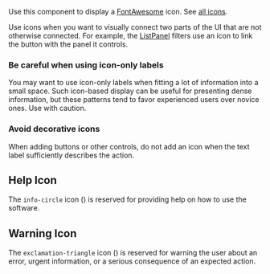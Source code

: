 
Use this component to display a [FontAwesome](https://fontawesome.com/) icon. See [all icons](https://fontawesome.com/icons).

Use icons when you want to visually connect two parts of the UI that are not otherwise connected. For example, the [ListPanel](#/component/ListPanel) filters use an icon to link the button with the panel it controls.

### Be careful when using icon-only labels

You may want to use icon-only labels when fitting a lot of information into a small space. Such icon-based display can be useful for presenting dense information, but these patterns tend to favor experienced users over novice ones. Use with caution.

### Avoid decorative icons

When adding buttons or other controls, do not add an icon when the text label sufficiently describes the action.

## Help Icon

The `info-circle` icon (<span class="fa fa-info-circle" aria-hidden="true"></span>) is reserved for providing help on how to use the software.

## Warning Icon

The `exclamation-triangle` icon (<span class="fa fa-exclamation-triangle" aria-hidden="true"></span>) is reserved for warning the user about an error, urgent information, or a serious consequence of an expected action.
